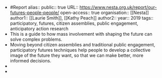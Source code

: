 - #Report
  alias::
  public:: true
  URL:: https://www.nesta.org.uk/report/our-futures-people-people/
  open-access:: true 
  organisation:: [[Nesta]] 
  author1:: [[Laurie Smith]], [[Kathy Peach]]
  author2::
  year:: 2019
  tags:: participatory, futures, citizen assemblies, public engagement, anticipatory action research
- This is a guide to how mass involvement with shaping the future can solve complex problems.
- Moving beyond citizen assemblies and traditional public engagement, participatory futures techniques help people to develop a collective image of the future they want, so that we can make better, more informed decisions.
-
-